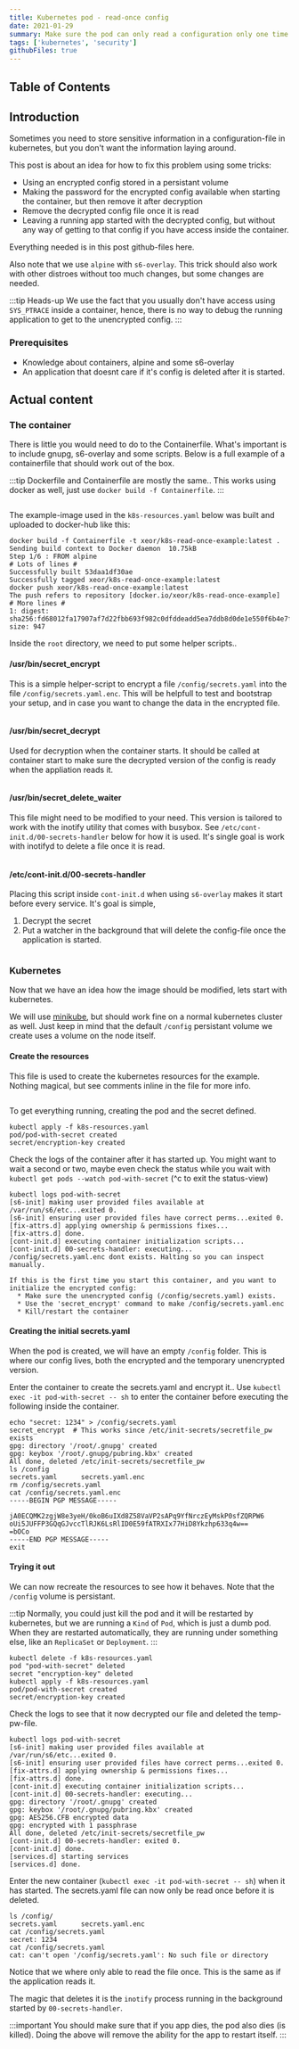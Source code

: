```yaml
---
title: Kubernetes pod - read-once config
date: 2021-01-29
summary: Make sure the pod can only read a configuration only one time
tags: ['kubernetes', 'security']
githubFiles: true
---
```


## Table of Contents

## Introduction

Sometimes you need to store sensitive information in a configuration-file in kubernetes, but you don't want the information laying around.

This post is about an idea for how to fix this problem using some tricks:

* Using an encrypted config stored in a persistant volume
* Making the password for the encrypted config available when starting the container, but then remove it after decryption
* Remove the decrypted config file once it is read
* Leaving a running app started with the decrypted config, but without any way of getting to that config if you have access inside the container.

Everything needed is in this post github-files <g-link :to=$page.post.githubFiles>here</g-link>.

Also note that we use `alpine` with `s6-overlay`. This trick should also work with other distroes without too much changes, but some changes are needed.

:::tip Heads-up
We use the fact that you usually don't have access using `SYS_PTRACE` inside a container, hence, there is no way to debug the running application to get to the unencrypted config.
:::

### Prerequisites

* Knowledge about containers, alpine and some s6-overlay
* An application that doesnt care if it's config is deleted after it is started.

## Actual content

### The container

There is little you would need to do to the Containerfile. What's important is to include gnupg, s6-overlay and some scripts.
Below is a full example of a containerfile that should work out of the box.

:::tip
Dockerfile and Containerfile are mostly the same.. This works using docker as well, just use `docker build -f Containerfile`.
:::

```dockerfile{codeTitle: "In Containerfile"}{file=true}
```

The example-image used in the `k8s-resources.yaml` below was built and uploaded to docker-hub like this:

```bash{outputLines: 2-6,8-10}
docker build -f Containerfile -t xeor/k8s-read-once-example:latest .
Sending build context to Docker daemon  10.75kB
Step 1/6 : FROM alpine
# Lots of lines #
Successfully built 53daa1df30ae
Successfully tagged xeor/k8s-read-once-example:latest
docker push xeor/k8s-read-once-example:latest
The push refers to repository [docker.io/xeor/k8s-read-once-example]
# More lines #
1: digest: sha256:fd68012fa17907af7d22fbb693f982c0dfddeadd5ea7ddb8d0de1e550f6b4e7f size: 947
```

Inside the `root` directory, we need to put some helper scripts..

#### /usr/bin/secret_encrypt

This is a simple helper-script to encrypt a file `/config/secrets.yaml` into the file `/config/secrets.yaml.enc`. This will be helpfull to test and bootstrap your setup, and in case you want to change the data in the encrypted file.

```shell{codeTitle: "In root/usr/bin/secret_encrypt"}{file=true}
```

#### /usr/bin/secret_decrypt

Used for decryption when the container starts.
It should be called at container start to make sure the decrypted version of the config is ready when the appliation reads it.

```shell{codeTitle: "In root/usr/bin/secret_decrypt"}{file=true}
```

#### /usr/bin/secret_delete_waiter

This file might need to be modified to your need. This version is tailored to work with the inotify utility that comes with busybox.
See `/etc/cont-init.d/00-secrets-handler` below for how it is used. It's single goal is work with inotifyd to delete a file once it is read.

```shell{codeTitle: "In root/usr/bin/secret_delete_waiter"}{file=true}
```

#### /etc/cont-init.d/00-secrets-handler

Placing this script inside `cont-init.d` when using `s6-overlay` makes it start before every service.
It's goal is simple,

1. Decrypt the secret
2. Put a watcher in the background that will delete the config-file once the application is started.

```shell{codeTitle: "In root/etc/cont-init.d/00-secrets-handler"}{file=true}
```

### Kubernetes

Now that we have an idea how the image should be modified, lets start with kubernetes.

We will use [minikube](https://minikube.sigs.k8s.io/docs/start/), but should work fine on a normal kubernetes cluster as well.
Just keep in mind that the default `/config` persistant volume we create uses a volume on the node itself.

#### Create the resources

This file is used to create the kubernetes resources for the example. Nothing magical, but see comments inline in the file for more info.

```yaml{codeTitle: "In k8s-resources.yaml"}{file=true}
```

To get everything running, creating the pod and the secret defined.

```bash{outputLines: 2-3}
kubectl apply -f k8s-resources.yaml
pod/pod-with-secret created
secret/encryption-key created
```

Check the logs of the container after it has started up. You might want to wait a second or two, maybe even check the status while you wait with `kubectl get pods --watch pod-with-secret` (^c to exit the status-view)

```bash{outputLines: 2-13}
kubectl logs pod-with-secret 
[s6-init] making user provided files available at /var/run/s6/etc...exited 0.
[s6-init] ensuring user provided files have correct perms...exited 0.
[fix-attrs.d] applying ownership & permissions fixes...
[fix-attrs.d] done.
[cont-init.d] executing container initialization scripts...
[cont-init.d] 00-secrets-handler: executing... 
/config/secrets.yaml.enc dont exists. Halting so you can inspect manually.

If this is the first time you start this container, and you want to initialize the encrypted config:
  * Make sure the unencrypted config (/config/secrets.yaml) exists.
  * Use the 'secret_encrypt' command to make /config/secrets.yaml.enc
  * Kill/restart the container
```

#### Creating the initial secrets.yaml

When the pod is created, we will have an empty `/config` folder. This is where our config lives, both the encrypted and the temporary unencrypted version.

Enter the container to create the secrets.yaml and encrypt it.. Use `kubectl exec -it pod-with-secret -- sh` to enter the container before executing the following inside the container.

```bash{outputLines: 3-5,7,10-15}{promptUser: "root"}{promptHost: "pod-with-secret"}{codeTitle: "Inside the container"}
echo "secret: 1234" > /config/secrets.yaml
secret_encrypt  # This works since /etc/init-secrets/secretfile_pw exists
gpg: directory '/root/.gnupg' created
gpg: keybox '/root/.gnupg/pubring.kbx' created
All done, deleted /etc/init-secrets/secretfile_pw
ls /config
secrets.yaml      secrets.yaml.enc
rm /config/secrets.yaml
cat /config/secrets.yaml.enc
-----BEGIN PGP MESSAGE-----

jA0ECQMK2zgjW8e3yeH/0koB6uIXd8Z58VaVP2sAPq9YfNrczEyMskP0sfZQRPW6
oUi5JUFFP3GQqGJvccTlRJK6LsRlID0E59fATRXIx77HiD8Ykzhp633q4w==
=bOCo
-----END PGP MESSAGE-----
exit
```

#### Trying it out

We can now recreate the resources to see how it behaves. Note that the `/config` volume is persistant.

:::tip
Normally, you could just kill the pod and it will be restarted by kubernetes, but we are running a `Kind` of `Pod`, which is just a dumb pod. When they are restarted automatically, they are running under something else, like an `ReplicaSet` or `Deployment`.
:::

```bash{outputLines: 2-3,5-6}
kubectl delete -f k8s-resources.yaml
pod "pod-with-secret" deleted
secret "encryption-key" deleted
kubectl apply -f k8s-resources.yaml 
pod/pod-with-secret created
secret/encryption-key created
```

Check the logs to see that it now decrypted our file and deleted the temp-pw-file.
```bash{outputLines: 2-16}
kubectl logs pod-with-secret
[s6-init] making user provided files available at /var/run/s6/etc...exited 0.
[s6-init] ensuring user provided files have correct perms...exited 0.
[fix-attrs.d] applying ownership & permissions fixes...
[fix-attrs.d] done.
[cont-init.d] executing container initialization scripts...
[cont-init.d] 00-secrets-handler: executing... 
gpg: directory '/root/.gnupg' created
gpg: keybox '/root/.gnupg/pubring.kbx' created
gpg: AES256.CFB encrypted data
gpg: encrypted with 1 passphrase
All done, deleted /etc/init-secrets/secretfile_pw
[cont-init.d] 00-secrets-handler: exited 0.
[cont-init.d] done.
[services.d] starting services
[services.d] done.
```

Enter the new container (`kubectl exec -it pod-with-secret -- sh`) when it has started.
The secrets.yaml file can now only be read once before it is deleted.
```bash{outputLines: 2,4,6}
ls /config/
secrets.yaml      secrets.yaml.enc
cat /config/secrets.yaml
secret: 1234
cat /config/secrets.yaml
cat: can't open '/config/secrets.yaml': No such file or directory
```

Notice that we where only able to read the file once. This is the same as if the application reads it.

The magic that deletes it is the `inotify` process running in the background started by `00-secrets-handler`.

:::important
You should make sure that if you app dies, the pod also dies (is killed). Doing the above will remove the ability for the app to restart itself.
:::
